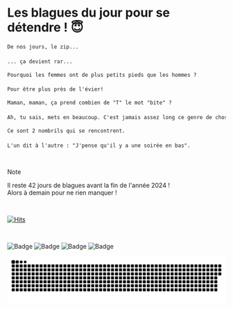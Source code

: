 
<h1>Les blagues du jour pour se détendre ! 😇</h1>

```diff
De nos jours, le zip...

... ça devient rar...
```

```diff
Pourquoi les femmes ont de plus petits pieds que les hommes ?

Pour être plus près de l'évier!
```

```diff
Maman, maman, ça prend combien de "T" le mot "bite" ?

Ah, tu sais, mets en beaucoup. C'est jamais assez long ce genre de chose...
```

```diff
Ce sont 2 nombrils qui se rencontrent.

L'un dit à l'autre : "J'pense qu'il y a une soirée en bas".
```

<br/>

> [!NOTE]
> Il reste 42 jours de blagues avant la fin de l'année 2024 ! <br/>
> Alors à demain pour ne rien manquer !

<br/>


[![Hits](https://hits.seeyoufarm.com/api/count/incr/badge.svg?url=https%3A%2F%2Fgithub.com%2FClems02%2Fhit-counter&count_bg=%23003E80&title_bg=%235C9FE1&icon=powershell.svg&icon_color=%23FFFFFF&title=Visite&edge_flat=false)](https://hits.seeyoufarm.com)


<br/>


![Badge](https://img.shields.io/badge/Last%20updated%20on-white?style=for-the-badge&logo=clockify)   ![Badge](https://img.shields.io/badge/20/11-white?style=for-the-badge) ![Badge](https://img.shields.io/badge/at-white?style=for-the-badge) ![Badge](https://img.shields.io/badge/03:06-white?style=for-the-badge)


<p align="center">
 <img width="1000" src="assets/github-snake.svg" alt="snake"/>
</p>
